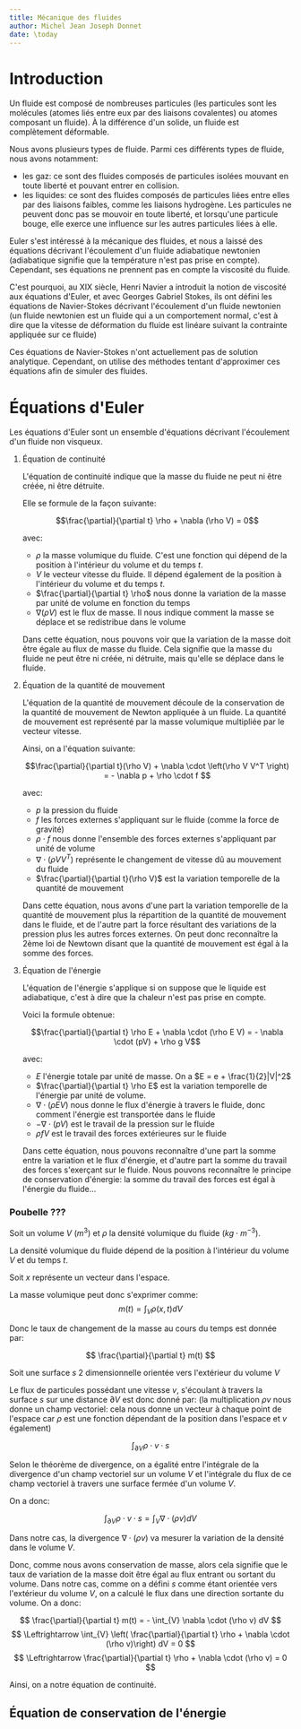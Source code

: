 ```yaml
---
title: Mécanique des fluides
author: Michel Jean Joseph Donnet
date: \today
---
```



# Introduction

Un fluide est composé de nombreuses particules (les particules sont les molécules (atomes liés entre eux par des liaisons covalentes) ou atomes composant un fluide).
À la différence d'un solide, un fluide est complètement déformable.

Nous avons plusieurs types de fluide. Parmi ces différents types de fluide, nous avons notamment:

- les gaz: ce sont des fluides composés de particules isolées mouvant en toute liberté et pouvant entrer en collision.
- les liquides: ce sont des fluides composés de particules liées entre elles par des liaisons faibles, comme les liaisons hydrogène.
Les particules ne peuvent donc pas se mouvoir en toute liberté, et lorsqu'une particule bouge, elle exerce une influence sur les autres particules liées à elle.

Euler s'est intéressé à la mécanique des fluides, et nous a laissé des équations décrivant l'écoulement d'un fluide adiabatique newtonien (adiabatique signifie que la température n'est pas prise en compte).
Cependant, ses équations ne prennent pas en compte la viscosité du fluide.

C'est pourquoi, au XIX siècle, Henri Navier a introduit la notion de viscosité aux équations d'Euler, et avec Georges Gabriel Stokes, ils ont défini les équations de Navier-Stokes décrivant l'écoulement d'un fluide newtonien (un fluide newtonien est un fluide qui a un comportement normal, c'est à dire que la vitesse de déformation du fluide est linéare suivant la contrainte appliquée sur ce fluide)

Ces équations de Navier-Stokes n'ont actuellement pas de solution analytique.
Cependant, on utilise des méthodes tentant d'approximer ces équations afin de simuler des fluides.

# Équations d'Euler

Les équations d'Euler sont un ensemble d'équations décrivant l'écoulement d'un fluide non visqueux.

1. Équation de continuité

    L'équation de continuité indique que la masse du fluide ne peut ni être créée, ni être détruite.

    Elle se formule de la façon suivante:

    $$\frac{\partial}{\partial t} \rho + \nabla (\rho V) = 0$$

    avec:
        
    - $\rho$ la masse volumique du fluide. C'est une fonction qui dépend de la position à l'intérieur du volume et du temps $t$.
    - $V$ le vecteur vitesse du fluide. Il dépend également de la position à l'intérieur du volume et du temps $t$.
    - $\frac{\partial}{\partial t} \rho$ nous donne la variation de la masse par unité de volume en fonction du temps
    - $\nabla (\rho V)$ est le flux de masse. Il nous indique comment la masse se déplace et se redistribue dans le volume
    
    Dans cette équation, nous pouvons voir que la variation de la masse doit être égale au flux de masse du fluide. Cela signifie que la masse du fluide ne peut être ni créée, ni détruite, mais qu'elle se déplace dans le fluide.

2. Équation de la quantité de mouvement
    
    L'équation de la quantité de mouvement découle de la conservation de la quantité de mouvement de Newton appliquée à un fluide. La quantité de mouvement est représenté par la masse volumique multipliée par le vecteur vitesse.

    Ainsi, on a l'équation suivante:

    $$\frac{\partial}{\partial t}(\rho V) + \nabla \cdot \left(\rho V V^T \right) = - \nabla p  + \rho \cdot f $$

    avec:

    - $p$ la pression du fluide
    - $f$ les forces externes s'appliquant sur le fluide (comme la force de gravité)
    - $\rho \cdot f$ nous donne l'ensemble des forces externes s'appliquant par unité de volume
    - $\nabla \cdot \left(\rho V V^T \right)$ représente le changement de vitesse dû au mouvement du fluide
    - $\frac{\partial}{\partial t}(\rho V)$ est la variation temporelle de la quantité de mouvement 

    Dans cette équation, nous avons d'une part la variation temporelle de la quantité de mouvement plus la répartition de la quantité de mouvement dans le fluide, et de l'autre part la force résultant des variations de la pression plus les autres forces externes. On peut donc reconnaître la 2ème loi de Newtown disant que la quantité de mouvement est égal à la somme des forces.

3. Équation de l'énergie

    L'équation de l'énergie s'applique si on suppose que le liquide est adiabatique, c'est à dire que la chaleur n'est pas prise en compte.

    Voici la formule obtenue:

    $$\frac{\partial}{\partial t} \rho E + \nabla \cdot (\rho E V) = - \nabla \cdot (pV) + \rho g V$$

    avec:

    - $E$ l'énergie totale par unité de masse. On a $E = e + \frac{1}{2}|V|^2$
    - $\frac{\partial}{\partial t} \rho E$ est la variation temporelle de l'énergie par unité de volume.
    - $\nabla \cdot (\rho E V)$ nous donne le flux d'énergie à travers le fluide, donc comment l'énergie est transportée dans le fluide
    - $- \nabla \cdot (pV)$ est le travail de la pression sur le fluide
    - $\rho f V$ est le travail des forces extérieures sur le fluide

    Dans cette équation, nous pouvons reconnaître d'une part la somme entre la variation et le flux d'énergie, et d'autre part la somme du travail des forces s'exerçant sur le fluide. Nous pouvons reconnaître le principe de conservation d'énergie: la somme du travail des forces est égal à l'énergie du fluide...

### Poubelle ??? 



Soit un volume $V$ ($m^3$) et $\rho$ la densité volumique du fluide ($kg \cdot m^{-3}$).

La densité volumique du fluide dépend de la position à l'intérieur du volume $V$ et du temps $t$.

Soit $x$ représente un vecteur dans l'espace.

La masse volumique peut donc s'exprimer comme:
$$
m(t) = \int_{V} \rho(x, t) dV
$$

Donc le taux de changement de la masse au cours du temps est donnée par:

$$
\frac{\partial}{\partial t} m(t)
$$

Soit une surface $s$ 2 dimensionnelle orientée vers l'extérieur du volume $V$

Le flux de particules possédant une vitesse $v$, s'écoulant à travers la surface $s$ sur une distance $\partial V$ est donc donné par:
(la multiplication $\rho v$ nous donne un champ vectoriel: cela nous donne un vecteur à chaque point de l'espace car $\rho$ est une fonction dépendant de la position dans l'espace et $v$ également)

$$
\int_{\partial V} \rho \cdot v \cdot s
$$

Selon le théorème de divergence, on a égalité entre l'intégrale de la divergence d'un champ vectoriel sur un volume $V$ et l'intégrale du flux de ce champ vectoriel à travers une surface fermée d'un volume $V$.

On a donc:

$$
\int_{\partial V} \rho \cdot v \cdot s = \int_{V} \nabla \cdot (\rho v) dV
$$

Dans notre cas, la divergence $\nabla \cdot (\rho v)$ va mesurer la variation de la densité dans le volume $V$.

Donc, comme nous avons conservation de masse, alors cela signifie que le taux de variation de la masse doit être égal au flux entrant ou sortant du volume. Dans notre cas, comme on a défini $s$ comme étant orientée vers l'extérieur du volume $V$, on a calculé le flux dans une direction sortante du volume. On a donc:

$$
\frac{\partial}{\partial t} m(t) = - \int_{V} \nabla \cdot (\rho v) dV
$$
$$
\Leftrightarrow \int_{V} \left( \frac{\partial}{\partial t} \rho + \nabla \cdot (\rho v)\right) dV = 0
$$
$$
\Leftrightarrow \frac{\partial}{\partial t} \rho + \nabla \cdot (\rho v) = 0
$$

Ainsi, on a notre équation de continuité.

## Équation de conservation de l'énergie
